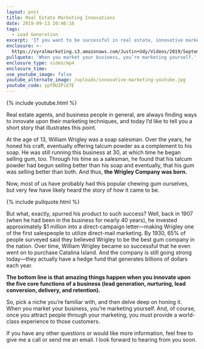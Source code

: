 ```yaml
---
layout: post
title: Real Estate Marketing Innovations
date: 2019-09-13 20:46:16
tags:
  - Lead Generation
excerpt: 'If you want to be successful in real estate, innovative marketing is key.'
enclosure: >-
  https://vyralmarketing.s3.amazonaws.com/Justin+Udy/Videos/2019/September/Real+Estate+Marketing+Innovations.mp4
pullquote: 'When you market your business, you’re marketing yourself.'
enclosure_type: video/mp4
enclosure_time:
use_youtube_image: false
youtube_alternate_image: /uploads/innovative-marketing-youtube.jpg
youtube_code: ypf0UZPiEfE
---
```


{% include youtube.html %}

Real estate agents, and business people in general, are always finding ways to innovate upon their marketing techniques, and today I’d like to tell you a short story that illustrates this point.&nbsp;

At the age of 13, William Wrigley was a soap salesman. Over the years, he honed his craft, eventually offering talcum powder as a complement to his soap. He was still running this business at 30, at which time he began selling gum, too. Through his time as a salesman, he found that his talcum powder had begun selling better than his soap and eventually, that his gum was selling better than both. And thus, **the Wrigley Company was born.&nbsp;**

Now, most of us have probably had this popular chewing gum ourselves, but very few have likely heard the story of how it came to be.

{% include pullquote.html %}

But what, exactly, spurred his product to such success? Well, back in 1907 (when he had been in the business for nearly 40 years), he invested approximately $1 million into a direct-campaign letter—making Wrigley one of the first salespeople to utilize direct-mail marketing. By 1930, 65% of people surveyed said they believed Wrigley to be the best gum company in the nation. Over time, William Wrigley became so successful that he even went on to purchase Catalina Island. And the company is still going strong today—they actually have a hedge fund that generates billions of dollars each year.&nbsp;

**The bottom line is that amazing things happen when you innovate upon the five core functions of a business (lead generation, nurturing, lead conversion, delivery, and retention).&nbsp;**

So, pick a niche you’re familiar with, and then delve deep on honing it. When you market your business, you’re marketing yourself. And, of course, once you attract people through your marketing, you must provide a world-class experience to those customers.&nbsp;

If you have any other questions or would like more information, feel free to give me a call or send me an email. I look forward to hearing from you soon.